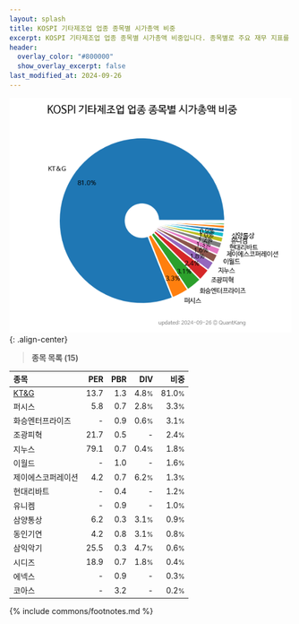 ```yaml
---
layout: splash
title: KOSPI 기타제조업 업종 종목별 시가총액 비중
excerpt: KOSPI 기타제조업 업종 종목별 시가총액 비중입니다. 종목별로 주요 재무 지표를 함께 표시합니다.
header:
  overlay_color: "#800000"
  show_overlay_excerpt: false
last_modified_at: 2024-09-26
---
```



![KOSPI 기타제조업 업종 종목별 시가총액 비중](/stats/sector/images/kospi_업종_기타제조업_종목.png){: .align-center}


> **종목 목록 (15)**<a id="list"></a>

| **종목** | **PER** | **PBR** | **DIV** | **비중** |
| :------- | ------: | ------: | ------: | -------: |
| [KT&G](/033780/) | 13.7 | 1.3 | 4.8<small>%</small> | 81.0<small>%</small> |
| 퍼시스 | 5.8 | 0.7 | 2.8<small>%</small> | 3.3<small>%</small> |
| 화승엔터프라이즈 | - | 0.9 | 0.6<small>%</small> | 3.1<small>%</small> |
| 조광피혁 | 21.7 | 0.5 | - | 2.4<small>%</small> |
| 지누스 | 79.1 | 0.7 | 0.4<small>%</small> | 1.8<small>%</small> |
| 이월드 | - | 1.0 | - | 1.6<small>%</small> |
| 제이에스코퍼레이션 | 4.2 | 0.7 | 6.2<small>%</small> | 1.3<small>%</small> |
| 현대리바트 | - | 0.4 | - | 1.2<small>%</small> |
| 유니켐 | - | 0.9 | - | 1.0<small>%</small> |
| 삼양통상 | 6.2 | 0.3 | 3.1<small>%</small> | 0.9<small>%</small> |
| 동인기연 | 4.2 | 0.8 | 3.1<small>%</small> | 0.8<small>%</small> |
| 삼익악기 | 25.5 | 0.3 | 4.7<small>%</small> | 0.6<small>%</small> |
| 시디즈 | 18.9 | 0.7 | 1.8<small>%</small> | 0.4<small>%</small> |
| 에넥스 | - | 0.9 | - | 0.3<small>%</small> |
| 코아스 | - | 3.2 | - | 0.2<small>%</small> |

{% include commons/footnotes.md %}